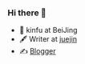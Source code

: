 ### Hi there 👋
- 🍻 kinfu at BeiJing
- 🖋 Writer at [juejin](https://juejin.cn/user/1257497032146535/posts)
- ✍️ [Blogger](https://kinfuyang.github.io)







 
